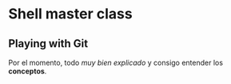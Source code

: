 # Shell master class
## Playing with Git
Por el momento, todo *muy bien explicado* y consigo entender los **conceptos**.
